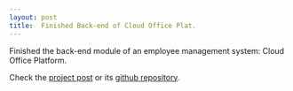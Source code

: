 ```yaml
---
layout: post
title:  Finished Back-end of Cloud Office Plat.
---
```


Finished the back-end module of an employee management system: Cloud Office Platform.

Check the [project post](../_projects/2_project) or its <a href="https://github.com/zxllxz2/cloud-office-back" target="_blank">github repository</a>.  
